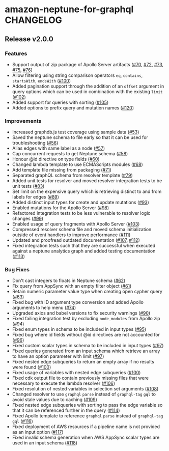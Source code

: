 <!--
Copyright 2023 Amazon.com, Inc. or its affiliates. All Rights Reserved.
Licensed under the Apache License, Version 2.0 (the "License").
You may not use this file except in compliance with the License.
A copy of the License is located at

http://www.apache.org/licenses/LICENSE-2.0

or in the "license" file accompanying this file. This file is distributed
on an "AS IS" BASIS, WITHOUT WARRANTIES OR CONDITIONS OF ANY KIND, either
express or implied. See the License for the specific language governing
permissions and limitations under the License.
-->

# amazon-neptune-for-graphql CHANGELOG

## Release v2.0.0

### Features

* Support output of zip package of Apollo Server
  artifacts ([#70](https://github.com/aws/amazon-neptune-for-graphql/pull/70), [#72](https://github.com/aws/amazon-neptune-for-graphql/pull/72), [#73](https://github.com/aws/amazon-neptune-for-graphql/pull/73), [#75](https://github.com/aws/amazon-neptune-for-graphql/pull/75), [#76](https://github.com/aws/amazon-neptune-for-graphql/pull/76))
* Allow filtering using string comparison operators `eq`, `contains`,
  `startsWith`,
  `endsWith` ([#100](https://github.com/aws/amazon-neptune-for-graphql/pull/100))
* Added pagination support through the addition of an `offset` argument in query
  options which can be used in combination with the existing
  `limit` ([#102](https://github.com/aws/amazon-neptune-for-graphql/pull/102))
* Added support for queries with
  sorting ([#105](https://github.com/aws/amazon-neptune-for-graphql/pull/105))
* Added options to prefix query and mutation names ([#120](https://github.com/aws/amazon-neptune-for-graphql/pull/120))

### Improvements

* Increased graphdb.js test coverage using sample
  data ([#53](https://github.com/aws/amazon-neptune-for-graphql/pull/53))
* Saved the neptune schema to file early so that it can be used for
  troubleshooting ([#56](https://github.com/aws/amazon-neptune-for-graphql/pull/56))
* Alias edges with same label as a
  node ([#57](https://github.com/aws/amazon-neptune-for-graphql/pull/57))
* Cap concurrent requests to get Neptune
  schema ([#58](https://github.com/aws/amazon-neptune-for-graphql/pull/58))
* Honour @id directive on type
  fields ([#60](https://github.com/aws/amazon-neptune-for-graphql/pull/60))
* Changed lambda template to use ECMAScripts
  modules ([#68](https://github.com/aws/amazon-neptune-for-graphql/pull/68))
* Add template file missing from
  packaging ([#71](https://github.com/aws/amazon-neptune-for-graphql/pull/71))
* Separated graphQL schema from resolver
  template ([#79](https://github.com/aws/amazon-neptune-for-graphql/pull/79))
* Added unit tests for resolver and moved resolver integration tests to be unit
  tests ([#83](https://github.com/aws/amazon-neptune-for-graphql/pull/83))
* Set limit on the expensive query which is retrieving distinct to and from
  labels for
  edges ([#89](https://github.com/aws/amazon-neptune-for-graphql/pull/89))
* Added distinct input types for create and update
  mutations ([#93](https://github.com/aws/amazon-neptune-for-graphql/pull/93))
* Enabled mutations for the Apollo
  Server ([#98](https://github.com/aws/amazon-neptune-for-graphql/pull/98))
* Refactored integration tests to be less vulnerable to resolver logic
  changes ([#99](https://github.com/aws/amazon-neptune-for-graphql/pull/99))
* Enabled usage of query fragments with Apollo
  Server ([#103](https://github.com/aws/amazon-neptune-for-graphql/pull/103))
* Compressed resolver schema file and moved schema initialization outside of
  event handlers to improve
  performance ([#111](https://github.com/aws/amazon-neptune-for-graphql/pull/111))
* Updated and proofread outdated
  documentation ([#107](https://github.com/aws/amazon-neptune-for-graphql/pull/107), [#112](https://github.com/aws/amazon-neptune-for-graphql/pull/112))
* Fixed integration tests such that they are successful when executed against a
  neptune analytics graph and added testing
  documentation ([#113](https://github.com/aws/amazon-neptune-for-graphql/pull/113))

### Bug Fixes

* Don't cast integers to floats in Neptune
  schema ([#62](https://github.com/aws/amazon-neptune-for-graphql/pull/62))
* Fix query from AppSync with an empty filter
  object ([#61](https://github.com/aws/amazon-neptune-for-graphql/pull/61))
* Retain numeric parameter value type when creating open cypher
  query ([#63](https://github.com/aws/amazon-neptune-for-graphql/pull/63))
* Fixed bug with ID argument type conversion and added Apollo arguments to help
  menu ([#74](https://github.com/aws/amazon-neptune-for-graphql/pull/74))
* Upgraded axios and babel versions to fix security
  warnings ([#90](https://github.com/aws/amazon-neptune-for-graphql/pull/90))
* Fixed failing integration test by excluding `node_modules` from Apollo
  zip ([#94](https://github.com/aws/amazon-neptune-for-graphql/pull/94))
* Fixed enum types in schema to be included in input
  types ([#95](https://github.com/aws/amazon-neptune-for-graphql/pull/95))
* Fixed bug where id fields without @id directives are not accounted
  for ([#96](https://github.com/aws/amazon-neptune-for-graphql/pull/96))
* Fixed custom scalar types in schema to be included in input
  types ([#97](https://github.com/aws/amazon-neptune-for-graphql/pull/97))
* Fixed queries generated from an input schema which retrieve an array to have
  an option parameter with
  limit ([#97](https://github.com/aws/amazon-neptune-for-graphql/pull/97))
* Fixed nested edge subqueries to return an empty array if no results were
  found ([#100](https://github.com/aws/amazon-neptune-for-graphql/pull/100))
* Fixed usage of variables with nested edge
  subqueries ([#100](https://github.com/aws/amazon-neptune-for-graphql/pull/100))
* Fixed cdk output file to contain previously missing files that were necessary
  to execute the lambda
  resolver ([#106](https://github.com/aws/amazon-neptune-for-graphql/pull/106))
* Fixed resolution of nested variables in selection set
  arguments ([#108](https://github.com/aws/amazon-neptune-for-graphql/pull/108))
* Changed resolver to use `graphql` `parse` instead of `graphql-tag` `gql` to
  avoid stale values due to
  caching ([#109](https://github.com/aws/amazon-neptune-for-graphql/pull/109))
* Fixed nested edge subqueries with sorting to pass the edge variable so that it
  can be referenced further in the
  query ([#114](https://github.com/aws/amazon-neptune-for-graphql/pull/114))
* Fixed Apollo template to reference `graphql` `parse` instead of `graphql-tag`
  `gql` ([#116](https://github.com/aws/amazon-neptune-for-graphql/pull/116))
* Fixed deployment of AWS resources if a pipeline name is not provided as an
  input
  option ([#117](https://github.com/aws/amazon-neptune-for-graphql/pull/117))
* Fixed invalid schema generation when AWS AppSync scalar types are used in 
  an input 
  schema ([#118](https://github.com/aws/amazon-neptune-for-graphql/pull/118))